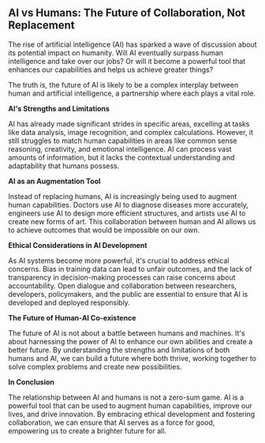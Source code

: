 
## AI vs Humans: The Future of Collaboration, Not Replacement

The rise of artificial intelligence (AI) has sparked a wave of discussion about its potential impact on humanity.  Will AI eventually surpass human intelligence and take over our jobs?  Or will it become a powerful tool that enhances our capabilities and helps us achieve greater things? 

The truth is, the future of AI is likely to be a complex interplay between human and artificial intelligence, a partnership where each plays a vital role.

**AI's Strengths and Limitations**

AI has already made significant strides in specific areas, excelling at tasks like data analysis, image recognition, and complex calculations. However, it still struggles to match human capabilities in areas like common sense reasoning, creativity, and emotional intelligence.  AI can process vast amounts of information, but it lacks the contextual understanding and adaptability that humans possess.

**AI as an Augmentation Tool**

Instead of replacing humans, AI is increasingly being used to augment human capabilities. Doctors use AI to diagnose diseases more accurately, engineers use AI to design more efficient structures, and artists use AI to create new forms of art.  This collaboration between human and AI allows us to achieve outcomes that would be impossible on our own.

**Ethical Considerations in AI Development**

As AI systems become more powerful, it's crucial to address ethical concerns.  Bias in training data can lead to unfair outcomes, and the lack of transparency in decision-making processes can raise concerns about accountability.  Open dialogue and collaboration between researchers, developers, policymakers, and the public are essential to ensure that AI is developed and deployed responsibly.

**The Future of Human-AI Co-existence**

The future of AI is not about a battle between humans and machines. It's about harnessing the power of AI to enhance our own abilities and create a better future.  By understanding the strengths and limitations of both humans and AI, we can build a future where both thrive, working together to solve complex problems and create new possibilities.

**In Conclusion**

The relationship between AI and humans is not a zero-sum game.  AI is a powerful tool that can be used to augment human capabilities, improve our lives, and drive innovation.  By embracing ethical development and fostering collaboration, we can ensure that AI serves as a force for good, empowering us to create a brighter future for all.
